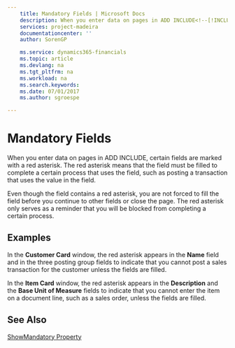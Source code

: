 ```yaml
---
    title: Mandatory Fields | Microsoft Docs
    description: When you enter data on pages in ADD INCLUDE<!--[!INCLUDE[navnow](../../includes/navnow_md.md)]-->, certain fields are marked with a red asterisk. The red asterisk means that the field must be filled to complete a certain process that uses the field, such as posting a transaction that uses the value in the field.
    services: project-madeira
    documentationcenter: ''
    author: SorenGP

    ms.service: dynamics365-financials
    ms.topic: article
    ms.devlang: na
    ms.tgt_pltfrm: na
    ms.workload: na
    ms.search.keywords:
    ms.date: 07/01/2017
    ms.author: sgroespe

---
```

# Mandatory Fields
When you enter data on pages in ADD INCLUDE<!--[!INCLUDE[navnow](../../includes/navnow_md.md)]-->, certain fields are marked with a red asterisk. The red asterisk means that the field must be filled to complete a certain process that uses the field, such as posting a transaction that uses the value in the field.  
  
 Even though the field contains a red asterisk, you are not forced to fill the field before you continue to other fields or close the page. The red asterisk only serves as a reminder that you will be blocked from completing a certain process.  
  
## Examples  
 In the **Customer Card** window, the red asterisk appears in the **Name** field and in the three posting group fields to indicate that you cannot post a sales transaction for the customer unless the fields are filled.  
  
 In the **Item Card** window, the red asterisk appears in the **Description** and the **Base Unit of Measure** fields to indicate that you cannot enter the item on a document line, such as a sales order, unless the fields are filled.  
  
## See Also  
 [ShowMandatory Property](../FullExperience/ShowMandatory%20Property.md)